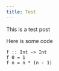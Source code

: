 ```yaml
---
title: Test
---
```


This is a test post

Here is some code

```
f :: Int -> Int
f 0 = 1
f n = n * (n - 1)
```